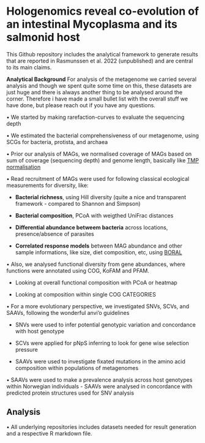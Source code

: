 # Hologenomics reveal co-evolution of an intestinal Mycoplasma and its salmonid host
This Github repository includes the analytical framework to generate results that are reported in Rasmunssen et al. 2022 (unpublished) and are central to its main claims.

**Analytical Background**
For analysis of the metagenome we carried several analysis and though we spent quite some time on this,
these datasets are just huge and there is always another thing to be analysed around the corner.
Therefore i have made a small bullet list with the overall stuff we have done, but please reach out if you have any questions.

• We started by making rarefaction-curves to evaluate the sequencing depth

• We estimated the bacterial comprehensiveness of our metagenome, using SCGs for bacteria, protista, and archaea

• Prior our analysis of MAGs, we normalised coverage of MAGs based on sum of coverage (sequencing depth) and genome length, basically like [TMP normalisation](https://www.rna-seqblog.com/rpkm-fpkm-and-tpm-clearly-explained/)

• Read recruitment of MAGs were used for following classical ecological measurements for diversity, like:

  - **Bacterial richness**, using Hill diversity (quite a nice and transparent framework - compared to Shannon and Simpson)

  - **Bacterial composition**, PCoA with weigthed UniFrac distances

  - **Differential abundance betweem bacteria** across locations, presence/absence of parasites

  - **Correlated response models** between MAG abundance and other sample informations, like size, diet composition, etc, using [BORAL](https://besjournals.onlinelibrary.wiley.com/doi/10.1111/2041-210X.12514)

• Also, we analysed functional diversity from gene abundances, where functions were annotated using COG, KoFAM and PFAM.

  - Looking at overall functional composition with PCoA or heatmap

  - Looking at composition within single COG CATEGORIES

• For a more evolutionary perspective, we investigated SNVs, SCVs, and SAAVs, following the wonderful anvi’o guidelines

  - SNVs were used to infer potential genotypic variation and concordance with host genotype

  - SCVs were applied for pNpS inferring to look for gene wise selection pressure

  - SAAVs were used to investigate fixated mutations in the amino acid composition within populations of metagenomes

• SAAVs were used to make a prevalence analysis across host genotypes within Norwegian individuals
    - SAAVs were analysed in concordance with predicted protein structures used for SNV analysis

## Analysis
• All underlying repositories includes datasets needed for result generation and a respective R markdown file.
